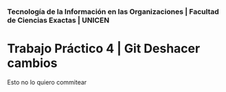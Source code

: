 ### Tecnología de la Información en las Organizaciones | Facultad de Ciencias Exactas | UNICEN
# Trabajo Práctico 4  | Git Deshacer cambios

Esto no lo quiero commitear
